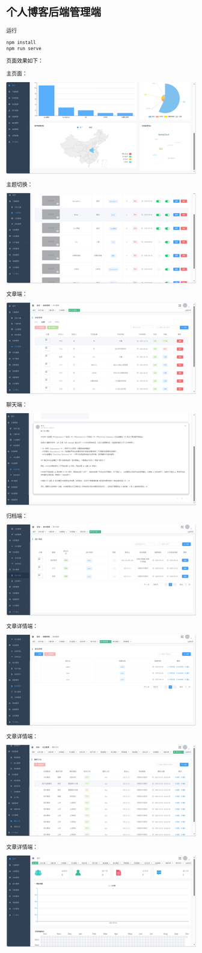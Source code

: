 # 个人博客后端管理端

运行

```
npm install
npm run serve
```

页面效果如下：

主页面：

![](https://raw.githubusercontent.com/llyyzzs/picture/master/blog-admin/img.png)

主题切换：

![](https://raw.githubusercontent.com/llyyzzs/picture/master/blog-admin/img_1.png)

文章端：

![](https://raw.githubusercontent.com/llyyzzs/picture/master/blog-admin/img_2.png)

聊天端：

![](https://raw.githubusercontent.com/llyyzzs/picture/master/blog-admin/img_3.png)

归档端：

![](https://raw.githubusercontent.com/llyyzzs/picture/master/blog-admin/img_4.png)

文章详情端：

![](https://raw.githubusercontent.com/llyyzzs/picture/master/blog-admin/img_5.png)

文章详情端：

![](https://raw.githubusercontent.com/llyyzzs/picture/master/blog-admin/img_6.png)

文章详情端：

![](https://raw.githubusercontent.com/llyyzzs/picture/master/blog-admin/img_7.png)


